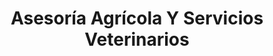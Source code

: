 ---
title: "Asesoría Agrícola Y Servicios Veterinarios"
url: /san-martin/asesoria-agricola-y-servicios-veterinarios/
shop: general
---